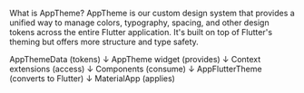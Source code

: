 What is AppTheme?
AppTheme is our custom design system that provides a unified way to manage colors, typography, spacing, and other design tokens across the entire Flutter application. It's built on top of Flutter's theming but offers more structure and type safety.

AppThemeData (tokens) 
    ↓ 
AppTheme widget (provides)
    ↓
Context extensions (access)
    ↓
Components (consume)
    ↓
AppFlutterTheme (converts to Flutter)
    ↓
MaterialApp (applies)